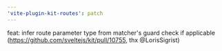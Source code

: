 ```yaml
---
'vite-plugin-kit-routes': patch
---
```


feat: infer route parameter type from matcher's guard check if applicable
(https://github.com/sveltejs/kit/pull/10755, thx @LorisSigrist)
